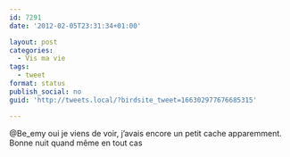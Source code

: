 ```yaml
---
id: 7291
date: '2012-02-05T23:31:34+01:00'

layout: post
categories:
  - Vis ma vie
tags:
  - tweet
format: status
publish_social: no
guid: 'http://tweets.local/?birdsite_tweet=166302977676685315'

---
```


@Be\_emy oui je viens de voir, j’avais encore un petit cache apparemment. Bonne nuit quand même en tout cas